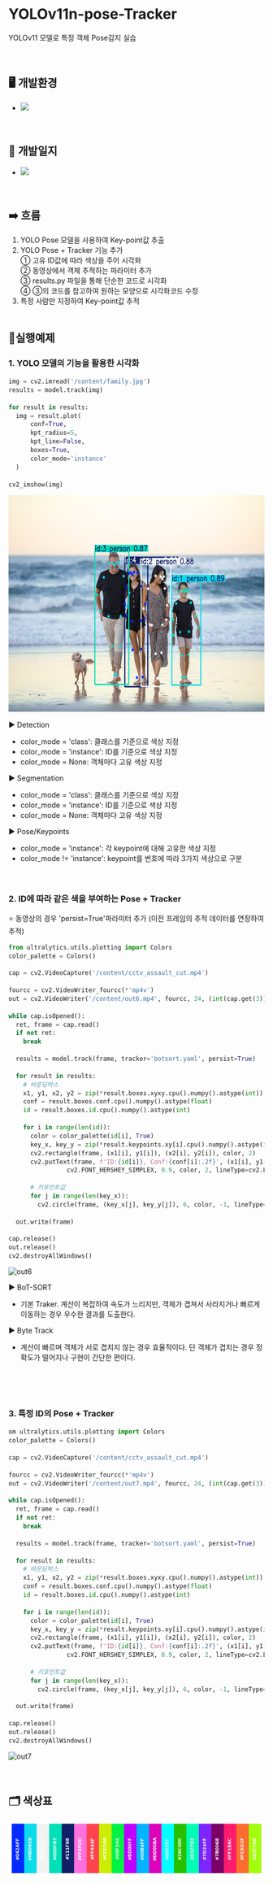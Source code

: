 # YOLOv11n-pose-Tracker
YOLOv11 모델로 특정 객체 Pose감지 실습<br>
<br><br>

## 🖥️ 개발환경
* <img src="https://img.shields.io/badge/Google Colab-F9AB00?style=for-the-badge&logo=Google Colab&logoColor=white">
<br>

## 📓 개발일지
* <a href="https://blog.naver.com/yhm_it/223662614697"><img src="https://img.shields.io/badge/Blog-03C75A.svg?&style=flat-square&logo=naver&logoColor=white"/>
</a>
<br>

## ➡️ 흐름
1. YOLO Pose 모델을 사용하여 Key-point값 추출
2. YOLO Pose + Tracker 기능 추가<br>
   ① 고유 ID값에 따라 색상을 주어 시각화<br>
   ② 동영상에서 객체 추적하는 파라미터 추가<br>
   ③ results.py 파일을 통해 단순한 코드로 시각화<br>
   ④ ③의 코드를 참고하여 원하는 모양으로 시각화코드 수정<br>
3. 특정 사람만 지정하여 Key-point값 추적<br><br>

## 📒실행예제

### 1. YOLO 모델의 기능을 활용한 시각화
``` python
img = cv2.imread('/content/family.jpg')
results = model.track(img)

for result in results:
  img = result.plot(
      conf=True,
      kpt_radius=5,
      kpt_line=False,
      boxes=True,
      color_mode='instance'
  )

cv2_imshow(img)
```
<img src="Output_Results/img_3.png" width="640" height="426"/>


▶️ Detection
   - color_mode = 'class': 클래스를 기준으로 색상 지정
   - color_mode = 'instance': ID를 기준으로 색상 지정
   - color_mode = None: 객체마다 고유 색상 지정

▶️ Segmentation
   - color_mode = 'class': 클래스를 기준으로 색상 지정
   - color_mode = 'instance': ID를 기준으로 색상 지정
   - color_mode = None: 객체마다 고유 색상 지정

▶️ Pose/Keypoints
   - color_mode = 'instance': 각 keypoint에 대해 고유한 색상 지정
   - color_mode != 'instance': keypoint를 번호에 따라 3가지 색상으로 구분<br><br><br>


### 2. ID에 따라 같은 색을 부여하는 Pose + Tracker
⭐ 동영상의 경우 'persist=True'파라미터 추가 (이전 프레임의 추적 데이터를 연장하여 추적)
``` python
from ultralytics.utils.plotting import Colors
color_palette = Colors()

cap = cv2.VideoCapture('/content/cctv_assault_cut.mp4')

fourcc = cv2.VideoWriter_fourcc(*'mp4v')
out = cv2.VideoWriter('/content/out6.mp4', fourcc, 24, (int(cap.get(3)), int(cap.get(4))))

while cap.isOpened():
  ret, frame = cap.read()
  if not ret:
    break

  results = model.track(frame, tracker='botsort.yaml', persist=True)

  for result in results:
    # 바운딩박스
    x1, y1, x2, y2 = zip(*result.boxes.xyxy.cpu().numpy().astype(int))
    conf = result.boxes.conf.cpu().numpy().astype(float)
    id = result.boxes.id.cpu().numpy().astype(int)

    for i in range(len(id)):
      color = color_palette(id[i], True)
      key_x, key_y = zip(*result.keypoints.xy[i].cpu().numpy().astype(int))
      cv2.rectangle(frame, (x1[i], y1[i]), (x2[i], y2[i]), color, 2)
      cv2.putText(frame, f'ID:{id[i]}, Conf:{conf[i]:.2f}', (x1[i], y1[i] - 10),
                cv2.FONT_HERSHEY_SIMPLEX, 0.9, color, 2, lineType=cv2.LINE_AA)

      # 키포인트값
      for j in range(len(key_x)):
        cv2.circle(frame, (key_x[j], key_y[j]), 6, color, -1, lineType=cv2.LINE_AA)

  out.write(frame)

cap.release()
out.release()
cv2.destroyAllWindows()
```
![out6](Output_Results/out6.gif)
<br>

▶️ BoT-SORT
   - 기본 Traker. 계산이 복잡하여 속도가 느리지만, 객체가 겹쳐서 사라지거나 빠르게 이동하는 경우 우수한 결과를 도출한다.

▶️ Byte Track
   - 계산이 빠르며 객체가 서로 겹치지 않는 경우 효율적이다. 단 객체가 겹치는 경우 정확도가 떨어지나 구현이 간단한 편이다.

<br><br><br>
### 3. 특정 ID의 Pose + Tracker
``` python
om ultralytics.utils.plotting import Colors
color_palette = Colors()

cap = cv2.VideoCapture('/content/cctv_assault_cut.mp4')

fourcc = cv2.VideoWriter_fourcc(*'mp4v')
out = cv2.VideoWriter('/content/out7.mp4', fourcc, 24, (int(cap.get(3)), int(cap.get(4))))

while cap.isOpened():
  ret, frame = cap.read()
  if not ret:
    break

  results = model.track(frame, tracker='botsort.yaml', persist=True)

  for result in results:
    # 바운딩박스
    x1, y1, x2, y2 = zip(*result.boxes.xyxy.cpu().numpy().astype(int))
    conf = result.boxes.conf.cpu().numpy().astype(float)
    id = result.boxes.id.cpu().numpy().astype(int)

    for i in range(len(id)):
      color = color_palette(id[i], True)
      key_x, key_y = zip(*result.keypoints.xy[i].cpu().numpy().astype(int))
      cv2.rectangle(frame, (x1[i], y1[i]), (x2[i], y2[i]), color, 2)
      cv2.putText(frame, f'ID:{id[i]}, Conf:{conf[i]:.2f}', (x1[i], y1[i] - 10),
                cv2.FONT_HERSHEY_SIMPLEX, 0.9, color, 2, lineType=cv2.LINE_AA)

      # 키포인트값
      for j in range(len(key_x)):
        cv2.circle(frame, (key_x[j], key_y[j]), 6, color, -1, lineType=cv2.LINE_AA)

  out.write(frame)

cap.release()
out.release()
cv2.destroyAllWindows()
```
![out7](Output_Results/out7.gif)
<br><br><br>

## 🗂️ 색상표
![색상표](Input_Files/color_palette.png)
